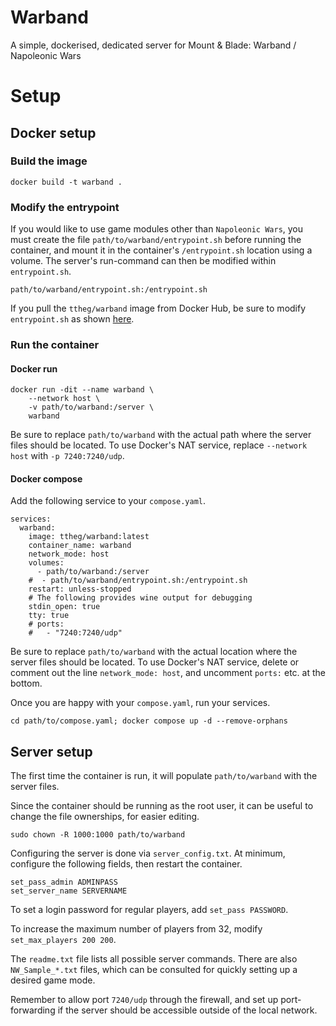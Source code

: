 # Warband

A simple, dockerised, dedicated server for Mount &amp; Blade: Warband / Napoleonic Wars

# Setup

## Docker setup

### Build the image

    docker build -t warband .

### Modify the entrypoint

If you would like to use game modules other than `Napoleonic Wars`, you must create the file `path/to/warband/entrypoint.sh` before running the container, and mount it in the container's `/entrypoint.sh` location using a volume. The server's run-command can then be modified within `entrypoint.sh`.

    path/to/warband/entrypoint.sh:/entrypoint.sh

If you pull the `ttheg/warband` image from Docker Hub, be sure to modify `entrypoint.sh` as shown [here](https://hub.docker.com/r/ttheg/warband#modify-entrypoint).

### Run the container

#### Docker run

    docker run -dit --name warband \
        --network host \
        -v path/to/warband:/server \
        warband

Be sure to replace `path/to/warband` with the actual path where the server files should be located. To use Docker's NAT service, replace `--network host` with `-p 7240:7240/udp`.

#### Docker compose

Add the following service to your `compose.yaml`.

    services:
      warband:
        image: ttheg/warband:latest
        container_name: warband
        network_mode: host
        volumes:
          - path/to/warband:/server
        #  - path/to/warband/entrypoint.sh:/entrypoint.sh
        restart: unless-stopped
        # The following provides wine output for debugging
        stdin_open: true
        tty: true
        # ports:
        #   - "7240:7240/udp"

Be sure to replace `path/to/warband` with the actual location where the server files should be located. To use Docker's NAT service, delete or comment out the line `network_mode: host`, and uncomment `ports:` etc. at the bottom.

Once you are happy with your `compose.yaml`, run your services.

    cd path/to/compose.yaml; docker compose up -d --remove-orphans

## Server setup

The first time the container is run, it will populate `path/to/warband` with the server files.

Since the container should be running as the root user, it can be useful to change the file ownerships, for easier editing.

    sudo chown -R 1000:1000 path/to/warband

Configuring the server is done via `server_config.txt`. At minimum, configure the following fields, then restart the container.

    set_pass_admin ADMINPASS
    set_server_name SERVERNAME

To set a login password for regular players, add `set_pass PASSWORD`.

To increase the maximum number of players from 32, modify `set_max_players 200 200`.

The `readme.txt` file lists all possible server commands. There are also `NW_Sample_*.txt` files, which can be consulted for quickly setting up a desired game mode.

Remember to allow port `7240/udp` through the firewall, and set up port-forwarding if the server should be accessible outside of the local network.
